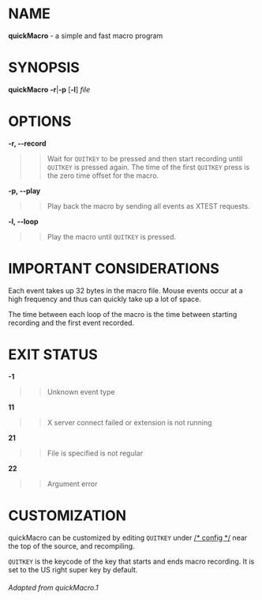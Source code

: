 # NAME

**quickMacro** - a simple and fast macro program

# SYNOPSIS

**quickMacro** **-r**\|**-p** \[**-l**\] *file*

# OPTIONS

**-r, \--record**

>> Wait for `QUITKEY` to be pressed and then start recording until
   `QUITKEY` is pressed again. The time of the first `QUITKEY` press is the
   zero time offset for the macro.

**-p, \--play**

>> Play back the macro by sending all events as XTEST requests.

**-l, \--loop**

>> Play the macro until `QUITKEY` is pressed.

# IMPORTANT CONSIDERATIONS

Each event takes up 32 bytes in the macro file. Mouse events occur at a
high frequency and thus can quickly take up a lot of space.

The time between each loop of the macro is the time between starting
recording and the first event recorded.

# EXIT STATUS

**-1**

>> Unknown event type

**11**

>> X server connect failed or extension is not running

**21**

>> File is specified is not regular

**22**

>> Argument error

# CUSTOMIZATION

quickMacro can be customized by editing `QUITKEY` under
<ins>/\* config \*/</ins> near the top of the source, and recompiling.

`QUITKEY` is the keycode of the key that starts and ends macro recording.
It is set to the US right super key by default.

###### Adapted from quickMacro.1
